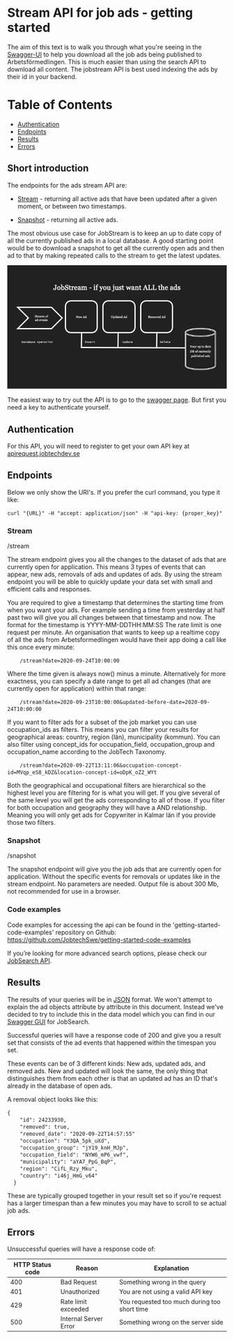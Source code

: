 # Stream API for job ads - getting started

The aim of this text is to walk you through what you're seeing in the [Swagger-UI](https://jobstream.api.jobtechdev.se) to help you download all the job ads being published to Arbetsförmedlingen. This is much easier than using the search API to download all content. The jobstream API is best used indexing the ads by their id in your backend.

# Table of Contents
* [Authentication](#Authentication)
* [Endpoints](#Endpoints)
* [Results](#Results)
* [Errors](#Errors)



## Short introduction

The endpoints for the ads stream API are:

* [Stream](#Stream) - returning all active ads that have been updated after a given moment, or between two timestamps.

* [Snapshot](#Snapshot) - returning all active ads.

The most obvious use case for JobStream is to keep an up to date copy of all the currently published ads in a local database. A good starting point would be to download a snapshot to get all the currently open ads and then ad to that by making repeated calls to the stream to get the latest updates.

![JobStream database workflow](https://github.com/Jobtechdev-content/Jobstream-content/blob/develop/JobStream.png?raw=true)

The easiest way to try out the API is to go to the [swagger page](https://jobstream.api.jobtechdev.se/).
But first you need a key to authenticate yourself.

## Authentication
For this API, you will need to register to get your own API key at [apirequest.jobtechdev.se](https://apirequest.jobtechdev.se)

## Endpoints
Below we only show the URI's. If you prefer the curl command, you type it like:

	curl "{URL}" -H "accept: application/json" -H "api-key: {proper_key}"
	
### Stream 
/stream

The stream endpoint gives you all the changes to the dataset of ads that are currently open for application. This means 3 types of events that can appear, new ads, removals of ads and updates of ads. By using the stream endpoint you will be able to quickly update your data set with small and efficient calls and responses. 
	
You are required to give a timestamp that determines the starting time from when you want your ads. For example sending a time from yesterday at half past two will give you all changes between that timestamp and now. The format for the timestamp is YYYY-MM-DDTHH:MM:SS The rate limit is one request per minute. An organisation that wants to keep up a realtime copy of all the ads from Arbetsformedlingen would have their app doing a call like this once every minute: 

    	/stream?date=2020-09-24T10:00:00

Where the time given is always now() minus a minute.
Alternatively for more exactness, you can specify a date range to get all ad changes (that are currently open for application) within that range: 
    
    	/stream?date=2020-09-23T10:00:00&updated-before-date=2020-09-24T10:00:00
	
If you want to filter ads for a subset of the job market you can use occupation_ids as filters. This means you can filter your results for geographical areas: country, region (län), municipality (kommun). You can also filter using concept_ids for occupation_field, occupation_group and occupation_name according to the JobTech Taxonomy.

    	/stream?date=2020-09-22T13:11:06&occupation-concept-id=MVqp_eS8_kDZ&location-concept-id=oDpK_oZ2_WYt
	
Both the geographical and occupational filters are hierarchical so the highest level you are filtering for is what you will get. If you give several of the same level you will get the ads corresponding to all of those. If you filter for both occupation and geography they will have a AND relationship. Meaning you will only get ads for Copywriter in Kalmar län if you provide those two filters.  


### Snapshot
/snapshot

The snapshot endpoint will give you the job ads that are currently open for application. Without the specific events for removals or updates like in the stream endpoint. No parameters are needed. Output file is about 300 Mb, not recommended for use in a browser.
	
### Code examples
Code examples for accessing the api can be found in the 'getting-started-code-examples' repository on Github: 
https://github.com/JobtechSwe/getting-started-code-examples


	
If you’re looking for more advanced search options, please check our [JobSearch API](https://jobtechdev.se/docs/apis/jobsearch/).

## Results
The results of your queries will be in [JSON](https://en.wikipedia.org/wiki/JSON) format. We won't attempt to explain the ad objects attribute by attribute in this document. Instead we've decided to try to include this in the data model which you can find in our [Swagger GUI](https://jobsearch.api.jobtechdev.se) for JobSearch.

Successful queries will have a response code of 200 and give you a result set that consists of the ad events that happened within the timespan you set. 

These events can be of 3 different kinds: New ads, updated ads, and removed ads. New and updated will look the same, the only thing that distinguishes them from each other is that an updated ad has an ID that's already in the database of open ads. 

A removal object looks like this:

	{
	    "id": 24233930,
	    "removed": true,
	    "removed_date": "2020-09-22T14:57:55"
	    "occupation": "Y3QA_5pk_uXd",
	    "occupation_group": "jY19_knH_MJp",
	    "occupation_field": "NYW6_mP6_vwf",
	    "municipality": "aYA7_PpG_BqP",
	    "region": "CifL_Rzy_Mku",
	    "country": "i46j_HmG_v64"
	  }

These are typically grouped together in your result set so if you're request has a larger timespan than a few minutes you may have to scroll to se actual job ads.

## Errors
Unsuccessful queries will have a response code of:

| HTTP Status code | Reason | Explanation |
| ------------- | ------------- | -------------|
| 400 | Bad Request | Something wrong in the query |
| 401 | Unauthorized | You are not using a valid API key |
| 429 | Rate limit exceeded | You requested too much during too short time |
| 500 | Internal Server Error | Something wrong on the server side |

